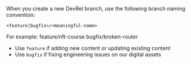 When you create a new DevRel branch, use the following branch naming convention:

`<feature|bugfix>/<meaningful-name>`

For example: feature/nft-course
             bugfix/broken-router


- Use `feature` if adding new content or updating existing content
- Use `bugfix` if fixing engineering issues on our digital assets
